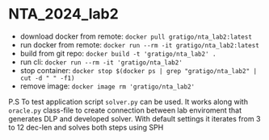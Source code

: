 # NTA_2024_lab2

- download docker from remote: `docker pull gratigo/nta_lab2:latest`
- run docker from remote: `docker run --rm -it gratigo/nta_lab2:latest`
- build from git repo: `docker build -t 'gratigo/nta_lab2' .`
- run cli: `docker run --rm -it 'gratigo/nta_lab2'`
- stop container: `docker stop $(docker ps | grep "gratigo/nta_lab2" | cut -d " " -f1)`
- remove image: `docker image rm 'gratigo/nta_lab2'`


P.S To test application script `solver.py` can be used. It works along with `oracle.py` class-file to create connection between lab enviroment that generates DLP and developed solver.
With default settings it iterates from 3 to 12 dec-len and solves both steps using SPH
